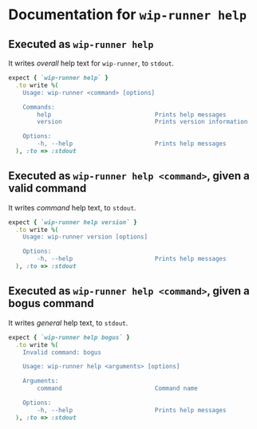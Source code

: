 # Documentation for `wip-runner help`

## Executed as `wip-runner help`

It writes *overall* help text for `wip-runner`, to `stdout`.

```ruby
expect { `wip-runner help` }
  .to write %(
    Usage: wip-runner <command> [options]

    Commands:
        help                             Prints help messages
        version                          Prints version information

    Options:
        -h, --help                       Prints help messages
  ), :to => :stdout
```

## Executed as `wip-runner help <command>`, given a valid command

It writes *command* help text, to `stdout`.

```ruby
expect { `wip-runner help version` }
  .to write %(
    Usage: wip-runner version [options]

    Options:
        -h, --help                       Prints help messages
  ), :to => :stdout
```

## Executed as `wip-runner help <command>`, given a bogus command

It writes *general* help text, to `stdout`.

```ruby
expect { `wip-runner help bogus` }
  .to write %(
    Invalid command: bogus

    Usage: wip-runner help <arguments> [options]

    Arguments:
        command                          Command name

    Options:
        -h, --help                       Prints help messages
  ), :to => :stdout
```
